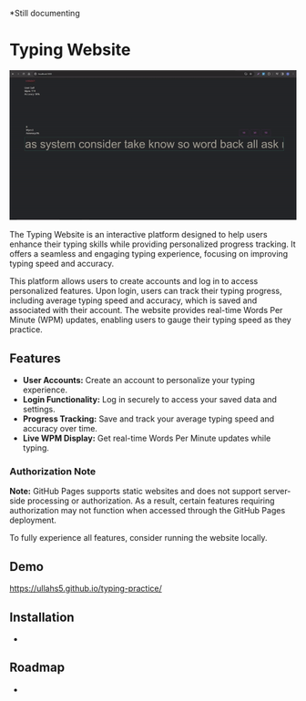 *Still documenting

# Typing Website

![Alt Text](img/prac.gif)

The Typing Website is an interactive platform designed to help users enhance their typing skills while providing personalized progress tracking. It offers a seamless and engaging typing experience, focusing on improving typing speed and accuracy. 

This platform allows users to create accounts and log in to access personalized features. Upon login, users can track their typing progress, including average typing speed and accuracy, which is saved and associated with their account. The website provides real-time Words Per Minute (WPM) updates, enabling users to gauge their typing speed as they practice.

## Features

- **User Accounts:** Create an account to personalize your typing experience.
- **Login Functionality:** Log in securely to access your saved data and settings.
- **Progress Tracking:** Save and track your average typing speed and accuracy over time.
- **Live WPM Display:** Get real-time Words Per Minute updates while typing.

### Authorization Note

**Note:** GitHub Pages supports static websites and does not support server-side processing or authorization. As a result, certain features requiring authorization may not function when accessed through the GitHub Pages deployment.

To fully experience all features, consider running the website locally.

## Demo

https://ullahs5.github.io/typing-practice/

## Installation

-

## Roadmap

-

